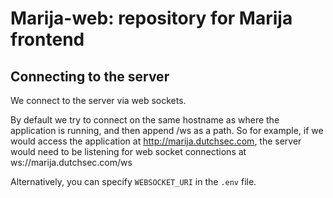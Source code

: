 # Marija-web: repository for Marija frontend

## Connecting to the server
We connect to the server via web sockets.

By default we try to connect on the
same hostname as where the application is running, and then append /ws as a
path. So for example, if we would access the application at
http://marija.dutchsec.com, the server would need to be listening for web socket
connections at ws://marija.dutchsec.com/ws

Alternatively, you can specify `WEBSOCKET_URI` in the `.env` file.